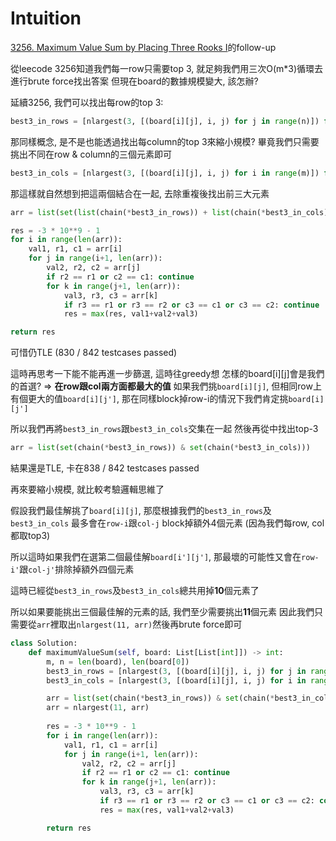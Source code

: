 # Intuition

[3256. Maximum Value Sum by Placing Three Rooks I](https://leetcode.com/problems/maximum-value-sum-by-placing-three-rooks-i/)的follow-up

從leecode 3256知道我們每一row只需要top 3, 就足夠我們用三次O(m*3)循環去進行brute force找出答案
但現在board的數據規模變大, 該怎辦?

延續3256, 我們可以找出每row的top 3:

```py
best3_in_rows = [nlargest(3, [(board[i][j], i, j) for j in range(n)]) for i in range(m)]
```

那同樣概念, 是不是也能透過找出每column的top 3來縮小規模? 畢竟我們只需要挑出不同在row & column的三個元素即可

```py
best3_in_cols = [nlargest(3, [(board[i][j], i, j) for i in range(m)]) for j in range(n)]
```

那這樣就自然想到把這兩個結合在一起, 去除重複後找出前三大元素

```py
arr = list(set(list(chain(*best3_in_rows)) + list(chain(*best3_in_cols))))

res = -3 * 10**9 - 1
for i in range(len(arr)):
    val1, r1, c1 = arr[i]
    for j in range(i+1, len(arr)):
        val2, r2, c2 = arr[j]
        if r2 == r1 or c2 == c1: continue
        for k in range(j+1, len(arr)):
            val3, r3, c3 = arr[k]
            if r3 == r1 or r3 == r2 or c3 == c1 or c3 == c2: continue
            res = max(res, val1+val2+val3)

return res
```

可惜仍TLE (830 / 842 testcases passed)

這時再思考一下能不能再進一步篩選, 這時往greedy想
怎樣的board[i][j]會是我們的首選? => **在row跟col兩方面都最大的值**
如果我們挑`board[i][j]`, 但相同row上有個更大的值`board[i][j']`, 那在同樣block掉row-i的情況下我們肯定挑`board[i][j']`

所以我們再將`best3_in_rows`跟`best3_in_cols`交集在一起
然後再從中找出top-3

```py
arr = list(set(chain(*best3_in_rows)) & set(chain(*best3_in_cols)))
```

結果還是TLE, 卡在838 / 842 testcases passed

再來要縮小規模, 就比較考驗邏輯思維了

假設我們最佳解挑了`board[i][j]`, 那麼根據我們的`best3_in_rows`及`best3_in_cols`
最多會在`row-i`跟`col-j` block掉額外4個元素 (因為我們每row, col都取top3)

所以這時如果我們在選第二個最佳解`board[i'][j']`, 那最壞的可能性又會在`row-i'`跟`col-j'`排除掉額外四個元素

這時已經從`best3_in_rows`及`best3_in_cols`總共用掉**10**個元素了

所以如果要能挑出三個最佳解的元素的話, 我們至少需要挑出**11**個元素
因此我們只需要從`arr`裡取出`nlargest(11, arr)`然後再brute force即可

```py
class Solution:
    def maximumValueSum(self, board: List[List[int]]) -> int:
        m, n = len(board), len(board[0])
        best3_in_rows = [nlargest(3, [(board[i][j], i, j) for j in range(n)]) for i in range(m)]
        best3_in_cols = [nlargest(3, [(board[i][j], i, j) for i in range(m)]) for j in range(n)]

        arr = list(set(chain(*best3_in_rows)) & set(chain(*best3_in_cols)))
        arr = nlargest(11, arr)
        
        res = -3 * 10**9 - 1
        for i in range(len(arr)):
            val1, r1, c1 = arr[i]
            for j in range(i+1, len(arr)):
                val2, r2, c2 = arr[j]
                if r2 == r1 or c2 == c1: continue
                for k in range(j+1, len(arr)):
                    val3, r3, c3 = arr[k]
                    if r3 == r1 or r3 == r2 or c3 == c1 or c3 == c2: continue
                    res = max(res, val1+val2+val3)

        return res
```
